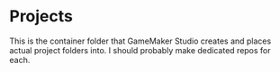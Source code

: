 Projects
========

This is the container folder that GameMaker Studio creates and places actual project folders into. I should probably make dedicated repos for each.

